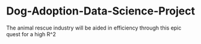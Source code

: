 # Dog-Adoption-Data-Science-Project
The animal rescue industry will be aided in efficiency through this epic quest for a high R^2
